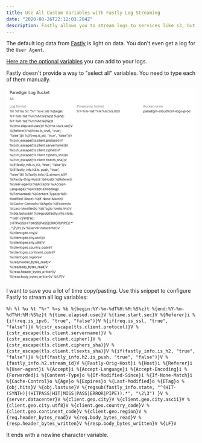 ```yaml
---
title: Use All Custom Variables with Fastly Log Streaming
date: "2020-08-26T22:12:03.284Z"
description: Fastly allows you to stream logs to services like s3, but the default is light on data. Here's how you configure fastly to use all possible variables.
---
```


The default log data from [Fastly](https://www.fastly.com/) is light on data. You don't even get a log for the `User Agent`.

[Here are the optional variables](https://docs.fastly.com/en/guides/useful-variables-to-log#cache-related-logging-variables) you can add to your logs.

Fastly doesn't provide a way to "select all" variables. You need to type each of them manually.

![Fastly Log Setup](./log-setup.jpg)

I want to save you a lot of time copy/pasting. Use this snippet to configure Fastly to stream all log variables:

```
%h %l %u %t "%r" %>s %b %{begin:%Y-%m-%dT%H:%M:%S%z}t %{end:%Y-%m-%dT%H:%M:%S%z}t %{time.elapsed.usec}V %{time.start.sec}V %{Referer}i %{if(req.is_ipv6, "true", "false")}V %{if(req.is_ssl, "true", "false")}V %{cstr_escape(tls.client.protocol)}V %{cstr_escape(tls.client.servername)}V %{cstr_escape(tls.client.cipher)}V %{cstr_escape(tls.client.ciphers_sha)}V %{cstr_escape(tls.client.tlsexts_sha)}V %{if(fastly_info.is_h2, "true", "false")}V %{if(fastly_info.h2.is_push, "true", "false")}V %{fastly_info.h2.stream_id}V %{Fastly-Orig-Host}i %{Host}i %{Referer}i %{User-agent}i %{Accept}i %{Accept-Language}i %{Accept-Encoding}i %{Forwarded}i %{Content-Type}o %{If-Modified-Since}i %{If-None-Match}i %{Cache-Control}o %{Age}o %{Expires}o %{Last-Modified}o %{ETag}o %{obj.hits}V %{obj.lastuse}V %{regsub(fastly_info.state, "^(HIT-(SYNTH)|(HITPASS|HIT|MISS|PASS|ERROR|PIPE)).*", "\2\3") }V %{server.datacenter}V %{client.geo.city}V %{client.geo.city.ascii}V %{client.geo.city.utf8}V %{client.geo.country_code}V %{client.geo.continent_code}V %{client.geo.region}V %{req.header_bytes_read}V %{req.body_bytes_read}V %{resp.header_bytes_written}V %{resp.body_bytes_written}V %{LF}V
```

It ends with a newline character variable.
